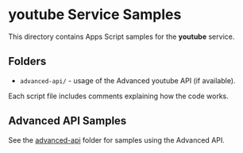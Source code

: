 # youtube Service Samples

This directory contains Apps Script samples for the **youtube** service.

## Folders

- `advanced-api/` - usage of the Advanced youtube API (if available).

Each script file includes comments explaining how the code works.

## Advanced API Samples

See the [advanced-api](advanced-api/) folder for samples using the Advanced API.
